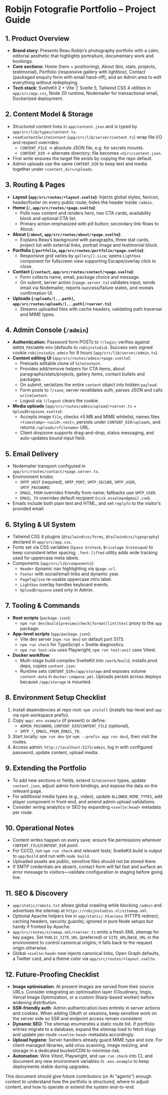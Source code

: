 # Robijn Fotografie Portfolio – Project Guide

## 1. Product Overview
- **Brand story**: Presents Beau Robijn’s photography portfolio with a calm, editorial aesthetic that highlights portraiture, documentary work and bookings.
- **Core sections**: Home (hero + positioning), About (bio, stats, projects, testimonial), Portfolio (responsive gallery with lightbox), Contact (packaged enquiry form with email hand-off), and an Admin area to edit everything without redeploying.
- **Tech stack**: SvelteKit 2 + Vite 7, Svelte 5, Tailwind CSS 4 utilities in `app/src/app.css`, Node 20 runtime, Nodemailer for transactional email, Dockerized deployment.

## 2. Content Model & Storage
- Structured content lives in `app/content.json` and is typed by `app/src/lib/types/content.ts`.
- `readContent`/`writeContent` (`app/src/lib/server/content.ts`) wrap file I/O and respect overrides:
  - `CONTENT_FILE` → absolute JSON file, e.g. for secrets mounts.
  - `CONTENT_DIR` → alternate directory; file becomes `<dir>/content.json`.
- First write ensures the target file exists by copying the repo default.
- Admin uploads use the same `CONTENT_DIR` to keep text and media together under `<content_dir>/uploads`.

## 3. Routing & Pages
- **Layout (`app/src/routes/+layout.svelte`)**: Injects global styles, favicon, header/footer on every public route; hides the header inside `/admin`.
- **Home (`/`, `app/src/routes/+page.svelte`)**:
  - Pulls `home` content and renders hero, two CTA cards, availability block and optional CTA list.
  - Primary action emphasized with pill button; secondary link flows to About.
- **About (`/about`, `app/src/routes/about/+page.svelte`)**:
  - Explains Beau’s background with paragraphs, three stat cards, project list with external links, portrait image and testimonial block.
- **Portfolio (`/portfolio`, `app/src/routes/portfolio/+page.svelte`)**:
  - Responsive grid varies by `gallery[].size`; opens `Lightbox` component for fullscreen view supporting Escape/overlay click to close.
- **Contact (`/contact`, `app/src/routes/contact/+page.svelte`)**:
  - Form collects name, email, package choice and message.
  - On submit, server action (`+page.server.ts`) validates input, sends email via Nodemailer, reports success/failure states, and reveals confirmation UI.
- **Uploads (`/uploads/[...path]`, `app/src/routes/uploads/[...path]/+server.ts`)**:
  - Streams uploaded files with cache headers, validating path traversal and MIME types.

## 4. Admin Console (`/admin`)
- **Authentication**: Password form POSTs to `?/login`; verifies against `ADMIN_PASSWORD` env (defaults to `robijnstudio`). Success sets signed cookie `robijnstudio_admin` for 8 hours (`app/src/lib/server/admin.ts`).
- **Content editing UI** (`app/src/routes/admin/+page.svelte`):
  - Preloads editable clone of `SiteContent`.
  - Provides add/remove helpers for CTA items, about paragraphs/stats/projects, gallery items, contact bullets and packages.
  - On submit, serializes the entire `content` object into hidden `payload`.
  - Form posts to `?/save`; server revalidates auth, parses JSON and calls `writeContent`.
  - Logout via `?/logout` clears the cookie.
- **Media uploads** (`app/src/routes/admin/upload/+server.ts` + `UploadDropzone.svelte`):
  - Accepts image `File`, checks ≤5 MB and MIME whitelist, names files `<timestamp>-<uuid>.<ext>`, persists under `CONTENT_DIR/uploads`, and returns `/uploads/<filename>` URL.
  - Client dropzone supports drag-and-drop, status messaging, and auto-updates bound input field.

## 5. Email Delivery
- Nodemailer transport configured in `app/src/routes/contact/+page.server.ts`.
- Environment knobs:
  - `SMTP_HOST` (required), `SMTP_PORT`, `SMTP_SECURE`, `SMTP_USER`, `SMTP_PASSWORD`.
  - `EMAIL_FROM` overrides friendly from name; fallbacks use `SMTP_USER`.
  - `EMAIL_TO` overrides default recipient (`nick.esselman@gmail.com`).
- Emails include both plain text and HTML, and set `replyTo` to the visitor’s provided email.

## 6. Styling & UI System
- Tailwind CSS 4 plugins (`@tailwindcss/forms`, `@tailwindcss/typography`) declared in `app/src/app.css`.
- Fonts set via CSS variables (`Space Grotesk`, `Bricolage Grotesque`) to keep consistent letter spacing; `.font-lifted` utility adds wide tracking used for uppercase meta labels.
- Components (`app/src/lib/components`):
  - `Header` dynamic nav highlighting via `$page.url`.
  - `Footer` with social/email links and dynamic year.
  - `PageTagline` re-usable uppercase intro label.
  - `Lightbox` overlay handles keyboard events.
  - `UploadDropzone` used only in Admin.

## 7. Tooling & Commands
- **Root scripts** (`package.json`):
  - `npm run dev|build|preview|check|format|lint|test` proxy to the `app` package.
- **App-level scripts** (`app/package.json`):
  - Vite dev server (`npm run dev`) on default port 5173.
  - `npm run check` for TypeScript + Svelte diagnostics.
  - `npm run test:e2e` uses Playwright; `npm run test:unit` uses Vitest.
- **Docker workflow**:
  - Multi-stage build compiles SvelteKit into `/work/build`, installs prod deps, copies `content.json`.
  - Runtime sets `CONTENT_DIR=/app/storage` and exposes volume `content-data` in `docker-compose.yml`. Uploads persist across deploys because `/app/storage` is mounted.

## 8. Environment Setup Checklist
1. Install dependencies at repo root: `npm install` (installs top-level and `app` via npm workspace prefix).
2. Copy `app/.env.example` (if present) or define:
   - `ADMIN_PASSWORD`, `CONTENT_DIR`/`CONTENT_FILE` (optional),
   - `SMTP_*`, `EMAIL_FROM`, `EMAIL_TO`.
3. Start locally: `npm run dev` (or `npm --prefix app run dev`), then visit the routes.
4. Access admin: `http://localhost:5173/admin`, log in with configured password, update content, upload media.

## 9. Extending the Portfolio
- To add new sections or fields, extend `SiteContent` types, update `content.json`, adjust admin form bindings, and expose the data on the relevant page.
- For additional media types (e.g., video), update `ALLOWED_MIME_TYPES`, add player component in front-end, and amend admin upload validations.
- Consider wiring analytics or SEO by expanding `<svelte:head>` metadata per route.

## 10. Operational Notes
- Content writes happen on every save; ensure file permissions wherever `CONTENT_FILE`/`CONTENT_DIR` point.
- For CI/CD, run `npm run check` and relevant tests; SvelteKit build is output to `app/build` and run with `node build`.
- Uploaded assets are public; sensitive files should not be stored there.
- If SMTP credentials are absent, contact form will fail fast and surface an error message to visitors—validate configuration in staging before going live.

## 11. SEO & Discovery
- `app/static/robots.txt` allows global crawling while blocking `/admin` and advertises the sitemap at `https://robijnstudios.nl/sitemap.xml`.
- Optional Apache helpers live in `app/static/.htaccess` (HTTPS redirect, caching headers, security guards); ignored in pure Node setups but handy if fronted by Apache.
- `app/src/routes/sitemap.xml/+server.ts` emits a fresh XML sitemap for key pages. Set `PUBLIC_SITE_URL` (preferred) or `SITE_URL`/`BASE_URL` in the environment to control canonical origins; it falls back to the request origin otherwise.
- Global `<svelte:head>` now injects canonical links, Open Graph defaults, a Twitter card, and a theme color via `app/src/routes/+layout.svelte`.

## 12. Future-Proofing Checklist
- **Image optimisation**: At present images are served from their source URLs. Consider integrating an optimisation layer (Cloudinary, Imgix, Vercel Image Optimization, or a custom Sharp-based worker) before widening distribution.
- **SSR-friendly auth**: Admin authentication lives entirely in server actions and cookies. When adding OAuth or sessions, keep sensitive work on the server side so SSR and endpoint access remain consistent.
- **Dynamic SEO**: The sitemap enumerates a static route list. If portfolio entries migrate to a database, expand the sitemap load to fetch slugs and update per-route `<svelte:head>` metadata accordingly.
- **Upload hygiene**: Server handlers already guard MIME type and size. For client-managed libraries, add virus scanning, image resizing, and storage in a dedicated bucket/CDN to minimise risk.
- **Automation**: Wire Vitest, Playwright, and `npm run check` into CI, and document any new environment variables in `.env.example` to keep deployments stable during upgrades.

This document should give future contributors (or AI “agents”) enough context to understand how the portfolio is structured, where to adjust content, and how to operate or extend the system end-to-end.
